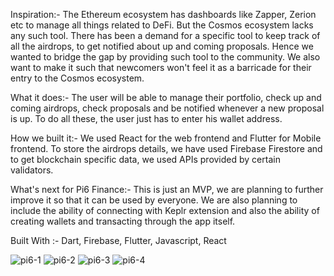 Inspiration:-
The Ethereum ecosystem has dashboards like Zapper, Zerion etc to manage all things related to DeFi. But the Cosmos ecosystem lacks any such tool. There has been a demand for a specific tool to keep track of all the airdrops, to get notified about up and coming proposals. Hence we wanted to bridge the gap by providing such tool to the community. We also want to make it such that newcomers won't feel it as a barricade for their entry to the Cosmos ecosystem.

What it does:-
The user will be able to manage their portfolio, check up and coming airdrops, check proposals and be notified whenever a new proposal is up. To do all these, the user just has to enter his wallet address.

How we built it:-
We used React for the web frontend and Flutter for Mobile frontend. To store the airdrops details, we have used Firebase Firestore and to get blockchain specific data, we used APIs provided by certain validators.

What's next for Pi6 Finance:-
This is just an MVP, we are planning to further improve it so that it can be used by everyone. We are also planning to include the ability of connecting with Keplr extension and also the ability of creating wallets and transacting through the app itself.

Built With :- 
Dart, Firebase, Flutter, Javascript, React

![pi6-1](https://user-images.githubusercontent.com/60839175/150105964-cff0d534-0f09-4690-aa55-b80850a87989.jpg)
![pi6-2](https://user-images.githubusercontent.com/60839175/150105976-3e16303b-327c-44af-a8cd-2bd4b7cd7fa2.jpg)
![pi6-3](https://user-images.githubusercontent.com/60839175/150105990-208da13c-a102-437a-877a-62fdd29670ff.jpg)
![pi6-4](https://user-images.githubusercontent.com/60839175/150106003-35efa724-0dff-4780-9a5e-ae67c9d9b767.jpg)
